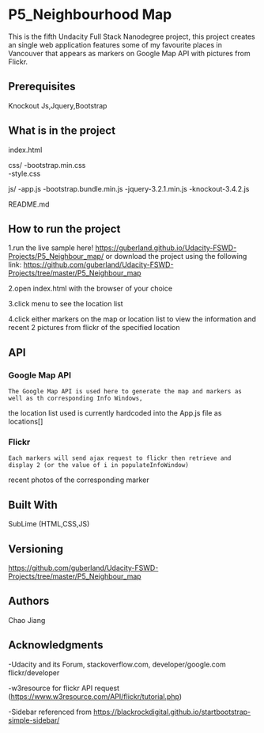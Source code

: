# P5_Neighbourhood Map

This is the fifth Undacity Full Stack Nanodegree project, this project creates
an single web application features some of my favourite places in Vancouver that 
appears as markers on Google Map API with pictures from Flickr.

## Prerequisites

Knockout Js,Jquery,Bootstrap

## What is in the project

index.html

css/
 	-bootstrap.min.css	
 	-style.css
 
js/
	-app.js
	-bootstrap.bundle.min.js
	-jquery-3.2.1.min.js
	-knockout-3.4.2.js
	
	
README.md

## How to run the project


1.run the live sample here! https://guberland.github.io/Udacity-FSWD-Projects/P5_Neighbour_map/
  or download the project using the following link:
  https://github.com/guberland/Udacity-FSWD-Projects/tree/master/P5_Neighbour_map

2.open index.html with the browser of your choice

3.click menu to see the location list

4.click either markers on the map or location list to view the
  information and recent 2 pictures from flickr of the specified location
  
## API
 
### Google Map API

	The Google Map API is used here to generate the map and markers as well as th corresponding Info Windows,
the location list used is currently hardcoded into the App.js file as locations[]
	
### Flickr

	Each markers will send ajax request to flickr then retrieve and display 2 (or the value of i in populateInfoWindow)
recent photos of the corresponding marker	


## Built With

SubLime (HTML,CSS,JS)


## Versioning

https://github.com/guberland/Udacity-FSWD-Projects/tree/master/P5_Neighbour_map

## Authors

Chao Jiang

## Acknowledgments
-Udacity and its Forum, stackoverflow.com, developer/google.com flickr/developer

-w3resource for flickr API request (https://www.w3resource.com/API/flickr/tutorial.php)

-Sidebar referenced from https://blackrockdigital.github.io/startbootstrap-simple-sidebar/



